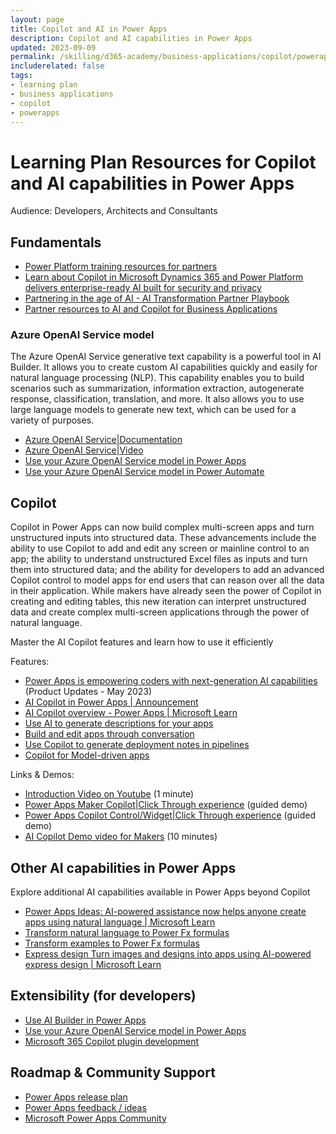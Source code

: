 ```yaml
---
layout: page
title: Copilot and AI in Power Apps
description: Copilot and AI capabilities in Power Apps
updated: 2023-09-09
permalink: /skilling/d365-academy/business-applications/copilot/powerapps
includerelated: false
tags:
- learning plan
- business applications
- copilot
- powerapps
---
```


# Learning Plan Resources for Copilot and AI capabilities in Power Apps

Audience: Developers, Architects and Consultants

## **Fundamentals** 
* <a href="https://powerplatformpartners.transform.microsoft.com/training" target="_blank">Power Platform training resources for partners</a>
* <a href="https://cloudblogs.microsoft.com/dynamics365/bdm/2023/05/12/how-copilot-in-microsoft-dynamics-365-and-power-platform-delivers-enterprise-ready-ai-built-for-security-and-privacy/" target="_blank">Learn about Copilot in Microsoft Dynamics 365 and Power Platform delivers enterprise-ready AI built for security and privacy</a>
* <a href="https://partner.microsoft.com/en-us/explore/artificial-intelligence" target="_blank">Partnering in the age of AI - AI Transformation Partner Playbook</a>
* <a href="https://dynamicspartners.transform.microsoft.com/solution-plays/ai-copilot" target="_blank">Partner resources to AI and Copilot for Business Applications</a>


### **Azure OpenAI Service model** 
The Azure OpenAI Service generative text capability is a powerful tool in AI Builder. It allows you to create custom AI capabilities quickly and easily for natural language processing (NLP). This capability enables you to build scenarios such as summarization, information extraction, autogenerate response, classification, translation, and more. It also allows you to use large language models to generate new text, which can be used for a variety of purposes.
* <a href="https://aka.ms/ai-builder/gpt/docs" target="_blank">Azure OpenAI Service|Documentation </a> 
* <a href="https://aka.ms/ai-builder/gpt/video" target="_blank">Azure OpenAI Service|Video </a> 
* <a href="https://learn.microsoft.com/en-us/ai-builder/azure-openai-model-papp" target="_blank">Use your Azure OpenAI Service model in Power Apps </a> 
* <a href="https://learn.microsoft.com/en-us/ai-builder/azure-openai-model-pauto" target="_blank">Use your Azure OpenAI Service model in Power Automate </a> 
  
## **Copilot** 
Copilot in Power Apps can now build complex multi-screen apps and turn unstructured inputs into structured data. These advancements include the ability to use Copilot to add and edit any screen or mainline control to an app; the ability to understand unstructured Excel files as inputs and turn them into structured data; and the ability for developers to add an advanced Copilot control to model apps for end users that can reason over all the data in their application. While makers have already seen the power of Copilot in creating and editing tables, this new iteration can interpret unstructured data and create complex multi-screen applications through the power of natural language.

Master the AI Copilot features and learn how to use it efficiently

Features:
* <a href="https://powerapps.microsoft.com/en-us/blog/power-apps-is-empowering-coders-with-next-generation-ai-capabilities/" target="_blank">Power Apps is empowering coders with next-generation AI capabilities</a> (Product Updates - May 2023)
* <a href="https://powerapps.microsoft.com/en-us/blog/announcing-a-next-generation-ai-copilot-in-microsoft-power-apps-that-will-transform-low-code-development/" target="_blank">AI Copilot in Power Apps | Announcement</a>
* <a href="https://learn.microsoft.com/en-us/power-apps/maker/canvas-apps/ai-overview" target="_blank">AI Copilot overview - Power Apps | Microsoft Learn</a>
* <a href="https://learn.microsoft.com/en-us/power-platform/release-plan/2023wave1/power-apps/makers-generate-ai-app-descriptions-their-apps" target="_blank">Use AI to generate descriptions for your apps</a>
* <a href="https://learn.microsoft.com/en-us/power-apps/maker/canvas-apps/ai-conversations-create-app" target="_blank">Build and edit apps through conversation</a>
* <a href="https://learn.microsoft.com/en-us/power-platform/alm/copilot-deployment-notes-pipelines" target="_blank">Use Copilot to generate deployment notes in pipelines</a>
* <a href="https://learn.microsoft.com/en-us/power-apps/maker/model-driven-apps/add-ai-copilot" target="_blank">Copilot for Model-driven apps</a>


Links & Demos:
* <a href="https://www.youtube.com/watch?v=TOsRhrSXohY" target="_blank">Introduction Video on Youtube</a> (1 minute)
* <a href="https://aka.ms/PowerApps_MakerCopilot_Demo" target="_blank">Power Apps Maker Copilot|Click Through experience</a> (guided demo)
* <a href="https://aka.ms/PowerApps_copilotcontrol_demo" target="_blank">Power Apps Copilot Control/Widget|Click Through experience</a> (guided demo) 
* <a href="https://youtu.be/f9wPTl-xKyU" target="_blank">AI Copilot Demo video for Makers</a> (10 minutes)
  
## **Other AI capabilities in Power Apps** 
Explore additional AI capabilities available in Power Apps beyond Copilot
* <a href="https://learn.microsoft.com/en-us/power-apps/maker/canvas-apps/power-apps-ideas" target="_blank">Power Apps Ideas: AI-powered assistance now helps anyone create apps using natural language | Microsoft Learn</a>
* <a href="https://learn.microsoft.com/en-us/power-apps/maker/canvas-apps/power-apps-ideas-transform" target="_blank">Transform natural language to Power Fx formulas</a>
* <a href="https://learn.microsoft.com/en-us/power-apps/maker/canvas-apps/power-apps-ideas-train-examples" target="_blank">Transform examples to Power Fx formulas</a>
* <a href="https://learn.microsoft.com/en-us/power-apps/maker/canvas-apps/express-design" target="_blank">Express design Turn images and designs into apps using AI-powered express design | Microsoft Learn</a>
 
## **Extensibility (for developers)** 
* <a href="https://learn.microsoft.com/en-us/ai-builder/use-in-powerapps-overview" target="_blank">Use AI Builder in Power Apps </a> 
* <a href="https://learn.microsoft.com/en-us/ai-builder/azure-openai-model-papp" target="_blank">Use your Azure OpenAI Service model in Power Apps </a> 
* <a href="https://aka.ms/DevelopCopilotPlugins" target="_blank">Microsoft 365 Copilot plugin development</a> 

## **Roadmap & Community Support**
* <a href="https://releaseplans.microsoft.com/en-US/?app=Power+Apps" target="_blank">Power Apps release plan</a>
* <a href="https://ideas.powerapps.com/d365community/forum/f1458c72-ae29-ed11-9db2-000d3a8c451e" target="_blank">Power Apps feedback / ideas </a>
* <a href="https://powerusers.microsoft.com/t5/Power-Apps-Community/ct-p/PowerApps1" target="_blank">Microsoft Power Apps Community</a>
